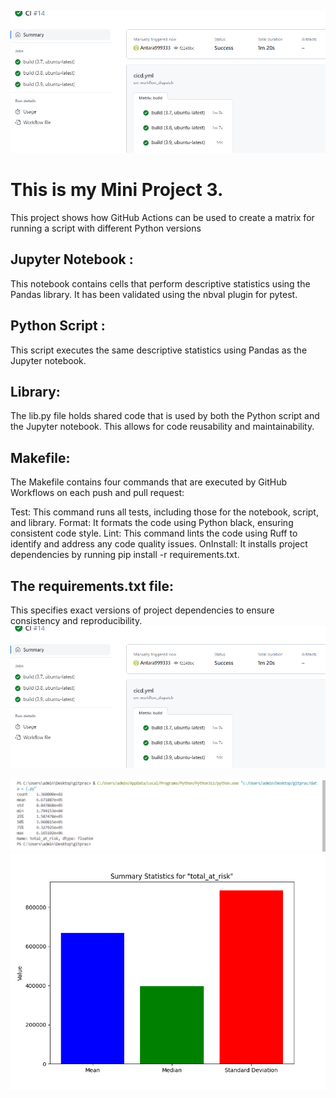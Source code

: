 ![Alt Text](mini_4.jpg.png)



# This is my Mini Project 3. 
This project shows how GitHub Actions can be used to create a matrix for running a script with different Python versions
## Jupyter Notebook :

This notebook contains cells that perform descriptive statistics using the Pandas library. It has been validated using the nbval plugin for pytest.

## Python Script :

This script executes the same descriptive statistics using Pandas as the Jupyter notebook.

## Library:

The lib.py file holds shared code that is used by both the Python script and the Jupyter notebook. This allows for code reusability and maintainability.

## Makefile:

The Makefile contains four commands that are executed by GitHub Workflows on each push and pull request:

Test: This command runs all tests, including those for the notebook, script, and library.
Format: It formats the code using Python black, ensuring consistent code style.
Lint: This command lints the code using Ruff to identify and address any code quality issues.
OnInstall: It installs project dependencies by running pip install -r requirements.txt.




## The requirements.txt file:
 This specifies exact versions of project dependencies to ensure consistency and reproducibility.
 ![Alt Text](mini_4.jpg.png)


![Image Alt Text](https://github.com/Antara999333/IDS-706_Proj2/blob/main/desc_stats.png?raw=true)
![Image Alt Text](https://github.com/Antara999333/IDS-706_Proj2/blob/main/MIni%20proj%202%20image.png?raw=true)





